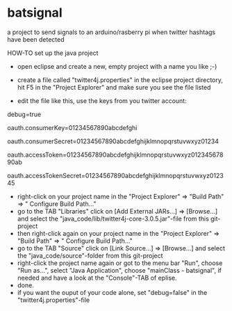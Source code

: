 batsignal
=========

a project to send signals to an arduino/rasberry pi when twitter hashtags have been detected 

HOW-TO set up the java project
- open eclipse and create a new, empty project with a name you like ;-)
- create a file called "twitter4j.properties" in the eclipse project directory, hit F5 in the "Project Explorer" and make sure you see the file listed

- edit the file like this, use the keys from you twitter account:

debug=true

oauth.consumerKey=01234567890abcdefghi

oauth.consumerSecret=01234567890abcdefghijklmnopqrstuvwxyz01234

oauth.accessToken=01234567890abcdefghijklmnopqrstuvwxyz01234567890ab

oauth.accessTokenSecret=01234567890abcdefghijklmnopqrstuvwxyz012345

- right-click on your project name in the "Project Explorer" => "Build Path" => " Configure Build Path..."
- go to the TAB "Libraries" click on [Add External JARs...] => [Browse...] and select the "java_code/lib/twitter4j-core-3.0.5.jar"-file from this git-project
- then right-click again on your project name in the "Project Explorer" => "Build Path" => " Configure Build Path..."
- go to the TAB "Source" click on [Link Source...] => [Browse...] and select the "java_code/source"-folder from this git-project
- right-click the project name again or got to the menu bar "Run", choose "Run as...", select "Java Application", choose "mainClass - batsignal", if needed and have a look at the "Console"-TAB of eplise.
- done.
- if you want the ouput of your code alone, set "debug=false" in the "twitter4j.properties"-file
